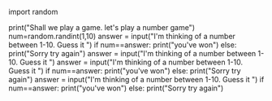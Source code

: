 import random

print("Shall we play a game. let's play a number game")
num=random.randint(1,10)
answer = input("I'm thinking of a number between 1-10. Guess it ")
if num==answer:
  print("you've won")
else:
    print("Sorry try again")
answer = input("I'm thinking of a number between 1-10. Guess it ")
answer = input("I'm thinking of a number between 1-10. Guess it ")
if num==answer:
  print("you've won")
else:
    print("Sorry try again")
answer = input("I'm thinking of a number between 1-10. Guess it ")
if num==answer:
    print("you've won")
else:
    print("Sorry try again")

